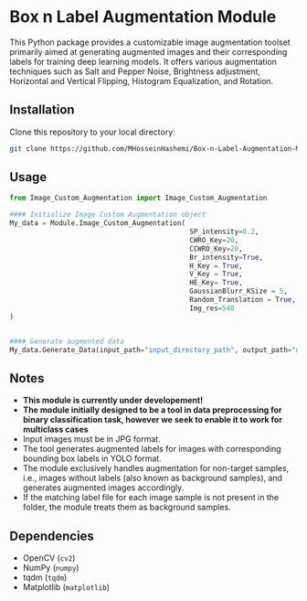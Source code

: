 # Box n Label Augmentation Module
This Python package provides a customizable image augmentation toolset primarily aimed at generating augmented images and their corresponding labels for training deep learning models. It offers various augmentation techniques such as Salt and Pepper Noise, Brightness adjustment, Horizontal and Vertical Flipping, Histogram Equalization, and Rotation.

## Installation
Clone this repository to your local directory:
```bash
git clone https://github.com/MHosseinHashemi/Box-n-Label-Augmentation-Module.git
```

## Usage

```python
from Image_Custom_Augmentation import Image_Custom_Augmentation

#### Initialize Image Custom Augmentation object
My_data = Module.Image_Custom_Augmentation(
                                            SP_intensity=0.2,             # Salt and Pepper Intensity
                                            CWRO_Key=20,                  # CW Rotation Degree
                                            CCWRO_Key=20,                 # CCW Rotation Degree
                                            Br_intensity=True,            # Brightness Intensity
                                            H_Key = True,                 # Horizontal Flip
                                            V_Key = True,                 # Vertical Flip
                                            HE_Key= True,                 # Histogram Equalization
                                            GaussianBlurr_KSize = 5,      # Gaussian Blurr (Kernel Size, Kernel Size)
                                            Random_Translation = True,    # Random Translation (Shifting)
                                            Img_res=540                   # Image Resolution
)


#### Generate augmented data
My_data.Generate_Data(input_path="input_directory_path", output_path="output_directory_path")
```


## Notes

- **This module is currently under developement!**
- **The module initially designed to be a tool in data preprocessing for binary classification task, however we seek to enable it to work for multiclass cases**
- Input images must be in JPG format.
- The tool generates augmented labels for images with corresponding bounding box labels in YOLO format.
- The module exclusively handles augmentation for non-target samples, i.e., images without labels (also known as background samples), and generates augmented images accordingly.
- If the matching label file for each image sample is not present in the folder, the module treats them as background samples.

  
## Dependencies

- OpenCV (`cv2`)
- NumPy (`numpy`)
- tqdm (`tqdm`)
- Matplotlib (`matplotlib`)
